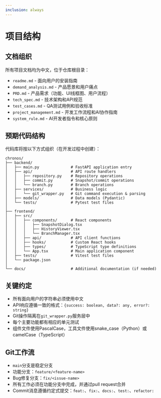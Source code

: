 ```yaml
---
inclusion: always
---
```


# 项目结构

## 文档组织

所有项目文档均为中文，位于仓库根目录：

- `readme.md` - 面向用户的安装指南
- `demand_analysis.md` - 产品愿景和用户痛点
- `PRD.md` - 产品需求（功能、UI线框图、用户流程）
- `tech_spec.md` - 技术架构和API规范
- `test_cases.md` - QA测试用例和验收标准
- `project_management.md` - 开发工作流程和AI协作指南
- `system_rule.md` - AI开发者指令和核心原则

## 预期代码结构

代码库将按以下方式组织（在开发过程中创建）：

```
chronos/
├── backend/
│   ├── main.py              # FastAPI application entry
│   ├── api/                 # API route handlers
│   │   ├── repository.py    # Repository operations
│   │   ├── commit.py        # Snapshot/commit operations
│   │   └── branch.py        # Branch operations
│   ├── services/            # Business logic
│   │   └── git_wrapper.py   # Git command execution & parsing
│   ├── models/              # Data models (Pydantic)
│   └── tests/               # Pytest test files
│
├── frontend/
│   ├── src/
│   │   ├── components/      # React components
│   │   │   ├── SnapshotDialog.tsx
│   │   │   ├── HistoryViewer.tsx
│   │   │   └── BranchManager.tsx
│   │   ├── api/             # API client functions
│   │   ├── hooks/           # Custom React hooks
│   │   ├── types/           # TypeScript type definitions
│   │   └── App.tsx          # Main application component
│   ├── tests/               # Vitest test files
│   └── package.json
│
└── docs/                    # Additional documentation (if needed)
```

## 关键约定

- 所有面向用户的字符串必须使用中文
- API响应遵循一致的格式：`{success: boolean, data?: any, error?: string}`
- Git操作隔离在`git_wrapper.py`服务层中
- 每个主要功能都有相应的单元测试
- 组件文件使用PascalCase，工具文件使用snake_case（Python）或camelCase（TypeScript）

## Git工作流

- `main`分支是稳定分支
- 功能分支：`feature/<feature-name>`
- Bug修复分支：`fix/<issue-name>`
- 所有工作必须在功能分支中完成，并通过pull request合并
- Commit消息遵循约定式提交：`feat:`、`fix:`、`docs:`、`test:`、`refactor:`
